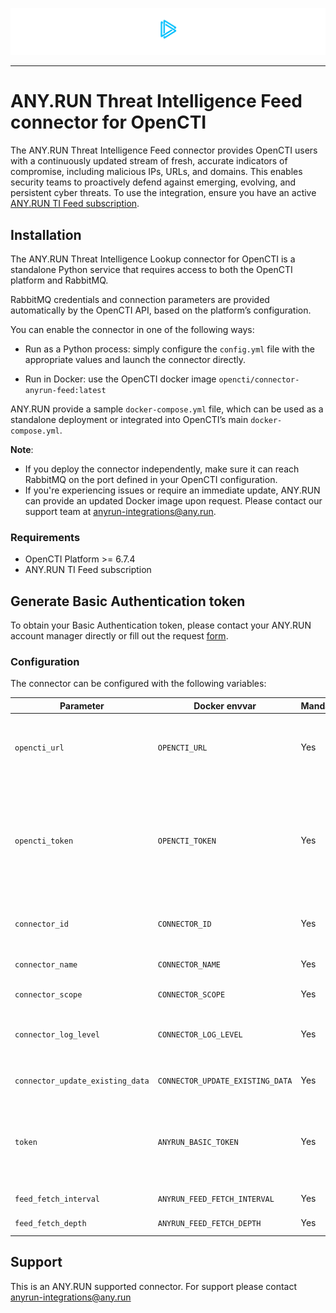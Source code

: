 <p align="center">
    <a href="#readme">
        <img alt="ANY.RUN logo" src="https://raw.githubusercontent.com/anyrun/anyrun-sdk/b3dfde1d3aa018d0a1c3b5d0fa8aaa652e80d883/static/logo.svg">
    </a>
</p>

______________________________________________________________________

# ANY.RUN Threat Intelligence Feed connector for OpenCTI 

The ANY.RUN Threat Intelligence Feed connector provides OpenCTI users with a continuously updated stream of fresh, accurate indicators of compromise, including malicious IPs, URLs, and domains. This enables security teams to proactively defend against emerging, evolving, and persistent cyber threats.
To use the integration, ensure you have an active [ANY.RUN TI Feed subscription](https://any.run/demo/?utm_source=opencti_marketplace&utm_medium=integration&utm_campaign=opencti_form).

## Installation

The ANY.RUN Threat Intelligence Lookup connector for OpenCTI is a standalone Python service that requires access to both the OpenCTI platform and RabbitMQ.

RabbitMQ credentials and connection parameters are provided automatically by the OpenCTI API, based on the platform’s configuration.

You can enable the connector in one of the following ways:

* Run as a Python process: simply configure the `config.yml` file with the appropriate values and launch the connector directly.

* Run in Docker: use the OpenCTI docker image `opencti/connector-anyrun-feed:latest`

ANY.RUN provide a sample `docker-compose.yml` file, which can be used as a standalone deployment or integrated into OpenCTI’s main `docker-compose.yml`.

**Note**:

- If you deploy the connector independently, make sure it can reach RabbitMQ on the port defined in your OpenCTI configuration.
- If you're experiencing issues or require an immediate update, ANY.RUN can provide an updated Docker image upon request.
Please contact our support team at <anyrun-integrations@any.run>.

### Requirements

- OpenCTI Platform >= 6.7.4
- ANY.RUN TI Feed subscription

## Generate Basic Authentication token

To obtain your Basic Authentication token, please contact your ANY.RUN account manager directly or fill out the request [form](https://any.run/demo/?utm_source=opencti_marketplace&utm_medium=integration&utm_campaign=opencti_form).

### Configuration

The connector can be configured with the following variables:  


| Parameter                        | Docker envvar         | Mandatory | Description                                                                                                                                                                   |
|----------------------------------|-----------------------|-----------|-------------------------------------------------------------------------------------------------------------------------------------------------------------------------------|
| `opencti_url`                    | `OPENCTI_URL`         | Yes       | The URL of the OpenCTI platform. Note that final `/` should be avoided. Example value: `http://opencti:8080`                                                                  |
| `opencti_token`                  | `OPENCTI_TOKEN`       | Yes       | The default admin token configured in the OpenCTI platform parameters file. We recommend setting up a separate ``OPENCTI_TOKEN`` named **ANY.RUN** to identify the work of our integrations.                                                                                                  |
| `connector_id`                   | `CONNECTOR_ID`        | Yes       | A valid arbitrary `UUIDv4` that must be unique for this connector.                                                                                                            |
| `connector_name`                 | `CONNECTOR_NAME`      | Yes       | A connector name to be shown in OpenCTI.                                                                                                                                      |
| `connector_scope`                | `CONNECTOR_SCOPE`     | Yes       | Supported scope. E. g., `text/html`.                                                                                                                                          |
| `connector_log_level`            | `CONNECTOR_LOG_LEVEL` | Yes       | The log level for this connector, could be `debug`, `info`, `warn` or `error` (less verbose).                                                                                 |
| `connector_update_existing_data` | `CONNECTOR_UPDATE_EXISTING_DATA` | Yes       | Update data already ingested into the platform. |
| `token`                          | `ANYRUN_BASIC_TOKEN`     | Yes       | ANY.RUN TI Feeds Basic token. See "Generate Basic Authentication token" section in the README file. Example: Basic askAs...s31==                                                                 |
| `feed_fetch_interval`            | `ANYRUN_FEED_FETCH_INTERVAL`       | Yes       | Specify feed fetch interval in minutes                                                                                                                                                           |
| `feed_fetch_depth`               | `ANYRUN_FEED_FETCH_DEPTH`       | Yes       | Specify feed fetch depth in days                                                                                                                                                          |

## Support
This is an ANY.RUN supported connector. For support please contact <anyrun-integrations@any.run>